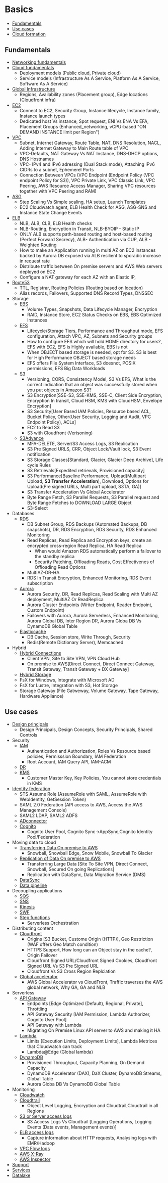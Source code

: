 # Basics
- [Fundamentals](#fundamentals)
- [Use cases](#use-cases)
- [Cloud formation](https://drive.google.com/drive/u/0/folders/1C3kwfmSzod-cVkPJirf983xjtaJSfrwB)
## Fundamentals
- [Networking fundamentals](1.Fundamentals/1.Networking/README.md)
- [Cloud fundamentals](1.Fundamentals/2.Cloud/README.md)
  - Deployment models (Public cloud, Private cloud)
  - Service models (Infrastructure As A Service, Platform As A Service, Software As A Service)
- [Global Infrastructure](1.Fundamentals/3.GlobalInfra/README.md)
  - Regions, Availability zones (Placement group), Edge locations (Cloudfront infra)
- [EC2](1.Fundamentals/4.EC2/README.md)
  - Connect to EC2, Security Group, Instance lifecycle, Instance family, Instance launch types
  - Dedicated host Vs instance, Spot request, ENI Vs ENA Vs EFA, Placement Groups (Enhanced_networking, vCPU-based "ON DEMAND INSTANCE limit per Region")
- [VPC](1.Fundamentals/5.VPC/README.md)
  - Subnet, Internet Gateway, Route Table, NAT, DNS Resolution, NACL, Adding Internet Gateway to Main Route table of VPC
  - VPC-Defaults, NAT Gateway Vs NAT Instance, DNS-DHCP options, DNS Hostnames
  - VPC- IPv4 and IPv6 adressing (Dual Stack mode), Attaching IPv6 CIDRs to a subnet, Ephemerel Ports
  - Connection Between VPCs (VPC Endpoint (Endpoint Policy (VPC endpoint Policy for S3)), VPC Private Link, VPC Classic Link, VPC Peering, AWS Resource Access Manager, Sharing VPC resources together with VPC Peering and RAM)
- [ASG](1.Fundamentals/6.ASG/README.md)
  - Step Scaling Vs Simple scaling, HA setup, Launch Templates
  - EC2 Cloudwatch agent, ELB Health Check for ASG, ASG-SNS and Instance State Change Events
- [ELB](1.Fundamentals/7.ELB/README.md)
  - NLB, ALB, CLB, ELB Health checks
  - NLB-Routing, Encryption in Transit, NLB-BYOIP - Static IP
  - ONLY ALB supports path-based routing and host-based routing (Perfect Forward Secrecy), ALB- Authentication via CUP, ALB - Weighted Routing
  - How to make an Application running in multi AZ on EC2 instances backed by Aurora DB exposed via ALB resilient to sporadic increase in request rate
  - Distribute traffic between On premise servers and AWS Web servers deployed on EC2
  - Configure a NAT gateway for each AZ with an Elastic IP,   
- [Route53](1.Fundamentals/8.Route53/README.md)
  - TTL, Registrar, Routing Policies (Routing based on location)
  - Alias records, Failovers, Supported DNS Record Types, DNSSEC
- Storage
  - [EBS](1.Fundamentals/9.Storage/EBS/README.md)
    - Volume Types, Snapshots, Data Lifecycle Manager, Encryption
    - RAID, Instance Store, EC2 Status Checks on EBS, EBS Optimized Instances
  - [EFS](1.Fundamentals/9.Storage/EFS/README.md)
    - Lifecycle/Storage Tiers, Performance and Throughput mode, EFS configuration, Attach VPC, AZ, Subnets and Security groups
    - How to configure EFS  which will hold HOME directory for users?, EFS with EC2, EFS is Highly available, EBS is not
    - When OBJECT based storage is needed, opt for S3. S3 is best for High Performance OBJECT based storage needs
    - EFS offers File System Interface, S3 doesnot, POSIX permissions, EFS Big Data Workloads
  - [S3](1.Fundamentals/9.Storage/S3/README.md)
    - Versioning, CORS, Consistency Model, S3 Vs EFS, What is the correct indication that an object was successfully stored when you put objects in Amazon S3?
    - S3 Encryption[SSE-S3, SSE-KMS, SSE-C, Client Side Encryption, Encryption In transit, Cloud HSM, KMS with CloudHSM, Envelope Encryption]
    - S3 Security[User Based IAM Policies, Resource based ACL, Bucket Policy, Other(User Security, Logging and Audit, VPC Endpoint Policy), ACLs]
    - EC2 to Read S3
    - S3 with Cloudfront (Verisoning)
  - [S3Advance](1.Fundamentals/9.Storage/S3Advance/README.md)
    - MFA-DELETE, Server/S3 Access Logs, S3 Replication
    - S3 Pre Signed URLS, CRR, Object Lock/Vault lock, S3 Event notification
    - S3 Storage Classes[Standard, Glacier, Glacier Deep Archive], Life cycle Rules
    - S3 Retrievals[Expedited retrievals, Provisioned capacity]
    - S3 Performance[Baseline Performance, Upload(Multipart Upload, **S3 Transfer Acceleration**), Download, Options for Upload(Pre signed URLs, Multi part upload, S3TA, GA)]
    - S3 Transfer Acceleration Vs Global Accelerator
    - Byte Range Fetch, S3 Parallel Requests, S3 Parallel request and Byte Range Fetches to DOWNLOAD LARGE Object
    - S3-Select
- Databases
  - [RDS](1.Fundamentals/10.Databases/RDS/README.md)
    - DB Subnet Group, RDS Backups (Automated Backups, DB snapshots), DR, RDS Encryption, RDS Security, RDS Enhanced Monitoring
    - Read Replicas, Read Replica and Encryption keys, create an encrypted cross-region Read Replica, HA Read Replica
      - When would Amazon RDS automatically perform a failover to the standby replica
      - Security Patching, Offloading Reads, Cost Effectivenes of Offloading Read Options
    - MultiAZ-DR-HA
    - RDS In Transit Encryption, Enhanced Monitoring, RDS Event subscription
  - [Aurora](1.Fundamentals/10.Databases/Aurora/README.md)
    - Aurora Security, DR, Read Replicas, Read Scaling with Multi AZ deployment, MultiAZ Or ReadReplica
    - Aurora Cluster Endpoints (Writer Endpoint, Reader Endpoint, Custom Endpoint)
    - Failovers with Aurora, Aurora Serverless,	Enhanced Monitoring, Aurora Global DB, Inter Region DR, Aurora Globa DB Vs DynamoDB Global Table
  - [Elasticcache](1.Fundamentals/10.Databases/Elasticcache/README.md)
    - DB Cache, Session store, Write Through, Security
    - Redis(Remote Dictionary Server), Memcached
- Hybrid
  - [Hybrid Connections](1.Fundamentals/11.Hybrid/HybridConnections/README.md)
    - Client VPN, Site to Site VPN, VPN Cloud Hub
    - On premise to AWS[Direct Connect, Direct Connect Gateway, Transit Gateway, Transit Gateway + DX  Gateway]
  - [Hybrid Storage](1.Fundamentals/11.Hybrid/HybridStorage/README.md)
  - FsX for Windows, Integrate with Microsoft AD
  - FsX for Lustre, Integration with S3, Hot Storage
  - Storage Gateway (File Gatweway, Volume Gateway, Tape Gateway, Hardware Appliance)

## Use cases
- [Design principals](2.UseCases/1.DesignPrincipals/README.md)
  - Design Principals, Design Concepts, Security Principals, Shared Controls
- Security
  - [IAM](2.UseCases/2.Security/IAM.md)
    - Authentication and Authorization, Roles Vs Resource based policies, Permisssion Boundary, IAM Federation
    - Root Account, IAM Query API, IAM-ACM
  - [DR](2.UseCases/2.Security/DR.md)
  - [KMS](2.UseCases/2.Security/KMS.md)
    - Customer Master Key, Key Policies, You cannot store credentials in KMS
- [Identity federation](2.UseCases/3.IdentityFederation/README.md)
  - STS Assume Role (AssumeRole with SAML, AssumeRole with WebIdentity, GetSession Token)
  - SAML 2.0 Federation (API access to AWS, Access the AWS Management Console)
  - SAML2 LDAP, SAML2 ADFS
  - [ADconnector](2.UseCases/3.IdentityFederation/ADconnector.md)
  - [Cognito](2.UseCases/3.IdentityFederation/Cognito.md)
    - Cognito User Pool, Cognito Sync->AppSync,Cognito Identity Pool/Federation
- Moving data to cloud
  - [Transferring Data On premise to AWS](2.UseCases/4.MovingDataToCloud/Snow/README.md)
    - Snowball, Snowball Edge, Snow Mobile, Snowball To Glacier
  - [Replication of Data On premise to AWS](2.UseCases/4.MovingDataToCloud/Replication/README.md)
    - Transferring Large Data [Site To Site VPN, Direct Connect, Snowball, Secured On going Replications]
    - Replication with DataSync, Data Migration Service (DMS)
  - [DataSync](2.UseCases/4.MovingDataToCloud/DataSync/README.md)
  - [Data pipeline](https://github.com/sbhrwl/aws/blob/main/2.AI/DataProcessing/IngestData/README.md)
- Decoupling applications
  - [SQS](2.UseCases/5.DecouplingApplications/SQS/README.md)
  - [SNS](2.UseCases/5.DecouplingApplications/SNS/README.md)
  - [Kinesis](2.UseCases/5.DecouplingApplications/Kinesis/README.md)
  - [SWF](2.UseCases/5.DecouplingApplications/SWF/README.md)
  - [Step functions](2.UseCases/5.DecouplingApplications/StepFunction/README.md)
    - Serverless Orchestration
- Distributing content
  - [Cloudfront](2.UseCases/6.DistributingContent/Cloudfront.md)
    - Origins [S3 Bucket, Custome Origin (HTTP)], Geo Restriction (WAF offers Geo Match condition)
    - HTTPS Support, How long can an Object stay in the cache?, Origin Failover
    - Cloudfront Signed URL/Cloudfront Signed Cookies, Cloudfront Signed URL Vs S3 Pre Signed URL
    - Cloudfront Vs S3 Cross Region Replciation
  - [Global accelerator](2.UseCases/6.DistributingContent/GlobalAccelerator.md)
    - AWS Global Accelerator vs CloudFront, Traffic traverses the AWS global network, Why GA, GA and NLB
- Serverless
  - [API Gateway](2.UseCases/7.Serverless/API-Gateway/README.md)
    - Endpoints [Edge Optimized (Default), Regional, Private], Throttling
    - API Gateway Security [IAM Permission, Lambda Authorizer, Cognito User Pool]
    - API Gateway with Lambda
    - Migrating On Premise Linux API server to AWS and making it HA
  - [Lambda](2.UseCases/7.Serverless/Lambda/README.md)
    - Limits [Execution Limits, Deployment Limits], Lambda Metrices that Cloudwatch can track
    - Lambda@Edge (Global lambda)
  - [DynamoDB](2.UseCases/7.Serverless/DynamoDB/README.md)
    - Provisioned Throughput, Capacity Planning, On Demand Capacity
    - DynamoDB Accelerator (DAX), DaX Cluster, DynamoDB Streams, Global Table
    - Aurora Globa DB Vs DynamoDB Global Table
- Monitoring
  - [Cloudwatch](2.UseCases/8.Monitoring/Cloudwatch.md)
  - [Cloudtrail](2.UseCases/8.Monitoring/Cloudtrail.md)
    - Object Level Logging, Encryption and Cloudtrail,Cloudtrail in all Regions
  - [S3 or Server access logs](2.UseCases/8.Monitoring/S3accessLogs.md)
    - S3 Access Logs Vs Cloudtrail [Logging Operations, Logging Events (Data events, Management events)]
  - [ELB access logs](2.UseCases/8.Monitoring/ELBaccessLogs.md)
    - Capture information about HTTP requests, Analysing logs with EMR/Hadoop
  - [VPC Flow logs](2.UseCases/8.Monitoring/VPCflowLogs.md)
  - [AWS X-Ray]()
  - [AWS Inspector]()
- [Support](https://drive.google.com/drive/u/0/folders/1eOe4f4HRPdWUsEngpABwc800TvO-pH0T)
- [Services](https://drive.google.com/drive/u/0/folders/1ePxjdA9MI5arPMNxWpaG8BslyZjZ6KIu)
- [Datalake](https://drive.google.com/drive/u/0/folders/1eVM5cPoc-SwNaWopF_Yw5hoRXpbYrPnn)
